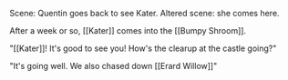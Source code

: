 Scene: Quentin goes back to see Kater. 
Altered scene: she comes here. 

After a week or so, [[Kater]] comes into the [[Bumpy Shroom]]. 

"[[Kater]]! It's good to see you! How's the clearup at the castle going?"

"It's going well. We also chased down [[Erard Willow]]"